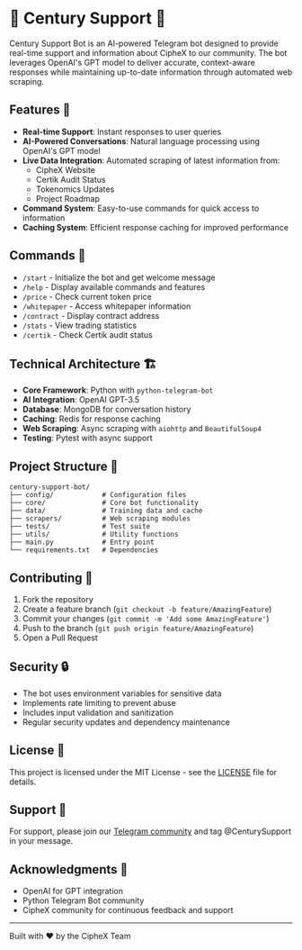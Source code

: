 # 🤖 Century Support 🤖

Century Support Bot is an AI-powered Telegram bot designed to provide real-time support and information about CipheX to our community. The bot leverages OpenAI's GPT model to deliver accurate, context-aware responses while maintaining up-to-date information through automated web scraping.

## Features 🌟

- **Real-time Support**: Instant responses to user queries
- **AI-Powered Conversations**: Natural language processing using OpenAI's GPT model
- **Live Data Integration**: Automated scraping of latest information from:
  - CipheX Website
  - Certik Audit Status
  - Tokenomics Updates
  - Project Roadmap
- **Command System**: Easy-to-use commands for quick access to information
- **Caching System**: Efficient response caching for improved performance

## Commands 📝

- `/start` - Initialize the bot and get welcome message
- `/help` - Display available commands and features
- `/price` - Check current token price
- `/whitepaper` - Access whitepaper information
- `/contract` - Display contract address
- `/stats` - View trading statistics
- `/certik` - Check Certik audit status

## Technical Architecture 🏗️

- **Core Framework**: Python with `python-telegram-bot`
- **AI Integration**: OpenAI GPT-3.5
- **Database**: MongoDB for conversation history
- **Caching**: Redis for response caching
- **Web Scraping**: Async scraping with `aiohttp` and `BeautifulSoup4`
- **Testing**: Pytest with async support

## Project Structure 📁

```
century-support-bot/
├── config/            # Configuration files
├── core/              # Core bot functionality
├── data/              # Training data and cache
├── scrapers/          # Web scraping modules
├── tests/             # Test suite
├── utils/             # Utility functions
├── main.py            # Entry point
└── requirements.txt   # Dependencies
```

## Contributing 🤝

1. Fork the repository
2. Create a feature branch (`git checkout -b feature/AmazingFeature`)
3. Commit your changes (`git commit -m 'Add some AmazingFeature'`)
4. Push to the branch (`git push origin feature/AmazingFeature`)
5. Open a Pull Request

## Security 🔒

- The bot uses environment variables for sensitive data
- Implements rate limiting to prevent abuse
- Includes input validation and sanitization
- Regular security updates and dependency maintenance

## License 📄

This project is licensed under the MIT License - see the [LICENSE](LICENSE) file for details.

## Support 💬

For support, please join our [Telegram community](https://t.me/Ciphexgroup) and tag @CenturySupport in your message.

## Acknowledgments 🙏

- OpenAI for GPT integration
- Python Telegram Bot community
- CipheX community for continuous feedback and support

---

Built with ❤️ by the CipheX Team
